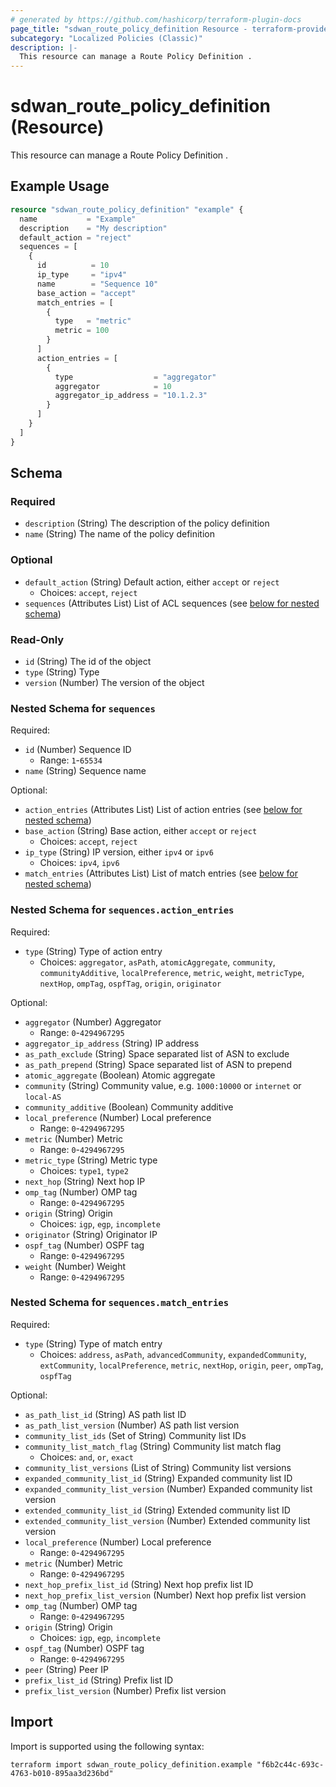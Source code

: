 ```yaml
---
# generated by https://github.com/hashicorp/terraform-plugin-docs
page_title: "sdwan_route_policy_definition Resource - terraform-provider-sdwan"
subcategory: "Localized Policies (Classic)"
description: |-
  This resource can manage a Route Policy Definition .
---
```


# sdwan_route_policy_definition (Resource)

This resource can manage a Route Policy Definition .

## Example Usage

```terraform
resource "sdwan_route_policy_definition" "example" {
  name           = "Example"
  description    = "My description"
  default_action = "reject"
  sequences = [
    {
      id          = 10
      ip_type     = "ipv4"
      name        = "Sequence 10"
      base_action = "accept"
      match_entries = [
        {
          type   = "metric"
          metric = 100
        }
      ]
      action_entries = [
        {
          type                  = "aggregator"
          aggregator            = 10
          aggregator_ip_address = "10.1.2.3"
        }
      ]
    }
  ]
}
```

<!-- schema generated by tfplugindocs -->
## Schema

### Required

- `description` (String) The description of the policy definition
- `name` (String) The name of the policy definition

### Optional

- `default_action` (String) Default action, either `accept` or `reject`
  - Choices: `accept`, `reject`
- `sequences` (Attributes List) List of ACL sequences (see [below for nested schema](#nestedatt--sequences))

### Read-Only

- `id` (String) The id of the object
- `type` (String) Type
- `version` (Number) The version of the object

<a id="nestedatt--sequences"></a>
### Nested Schema for `sequences`

Required:

- `id` (Number) Sequence ID
  - Range: `1`-`65534`
- `name` (String) Sequence name

Optional:

- `action_entries` (Attributes List) List of action entries (see [below for nested schema](#nestedatt--sequences--action_entries))
- `base_action` (String) Base action, either `accept` or `reject`
  - Choices: `accept`, `reject`
- `ip_type` (String) IP version, either `ipv4` or `ipv6`
  - Choices: `ipv4`, `ipv6`
- `match_entries` (Attributes List) List of match entries (see [below for nested schema](#nestedatt--sequences--match_entries))

<a id="nestedatt--sequences--action_entries"></a>
### Nested Schema for `sequences.action_entries`

Required:

- `type` (String) Type of action entry
  - Choices: `aggregator`, `asPath`, `atomicAggregate`, `community`, `communityAdditive`, `localPreference`, `metric`, `weight`, `metricType`, `nextHop`, `ompTag`, `ospfTag`, `origin`, `originator`

Optional:

- `aggregator` (Number) Aggregator
  - Range: `0`-`4294967295`
- `aggregator_ip_address` (String) IP address
- `as_path_exclude` (String) Space separated list of ASN to exclude
- `as_path_prepend` (String) Space separated list of ASN to prepend
- `atomic_aggregate` (Boolean) Atomic aggregate
- `community` (String) Community value, e.g. `1000:10000` or `internet` or `local-AS`
- `community_additive` (Boolean) Community additive
- `local_preference` (Number) Local preference
  - Range: `0`-`4294967295`
- `metric` (Number) Metric
  - Range: `0`-`4294967295`
- `metric_type` (String) Metric type
  - Choices: `type1`, `type2`
- `next_hop` (String) Next hop IP
- `omp_tag` (Number) OMP tag
  - Range: `0`-`4294967295`
- `origin` (String) Origin
  - Choices: `igp`, `egp`, `incomplete`
- `originator` (String) Originator IP
- `ospf_tag` (Number) OSPF tag
  - Range: `0`-`4294967295`
- `weight` (Number) Weight
  - Range: `0`-`4294967295`


<a id="nestedatt--sequences--match_entries"></a>
### Nested Schema for `sequences.match_entries`

Required:

- `type` (String) Type of match entry
  - Choices: `address`, `asPath`, `advancedCommunity`, `expandedCommunity`, `extCommunity`, `localPreference`, `metric`, `nextHop`, `origin`, `peer`, `ompTag`, `ospfTag`

Optional:

- `as_path_list_id` (String) AS path list ID
- `as_path_list_version` (Number) AS path list version
- `community_list_ids` (Set of String) Community list IDs
- `community_list_match_flag` (String) Community list match flag
  - Choices: `and`, `or`, `exact`
- `community_list_versions` (List of String) Community list versions
- `expanded_community_list_id` (String) Expanded community list ID
- `expanded_community_list_version` (Number) Expanded community list version
- `extended_community_list_id` (String) Extended community list ID
- `extended_community_list_version` (Number) Extended community list version
- `local_preference` (Number) Local preference
  - Range: `0`-`4294967295`
- `metric` (Number) Metric
  - Range: `0`-`4294967295`
- `next_hop_prefix_list_id` (String) Next hop prefix list ID
- `next_hop_prefix_list_version` (Number) Next hop prefix list version
- `omp_tag` (Number) OMP tag
  - Range: `0`-`4294967295`
- `origin` (String) Origin
  - Choices: `igp`, `egp`, `incomplete`
- `ospf_tag` (Number) OSPF tag
  - Range: `0`-`4294967295`
- `peer` (String) Peer IP
- `prefix_list_id` (String) Prefix list ID
- `prefix_list_version` (Number) Prefix list version

## Import

Import is supported using the following syntax:

```shell
terraform import sdwan_route_policy_definition.example "f6b2c44c-693c-4763-b010-895aa3d236bd"
```
